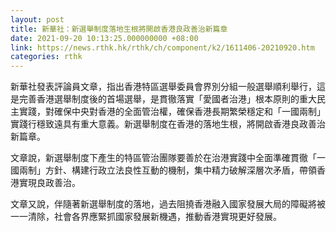 ```yaml
---
layout: post
title: 新華社：新選舉制度落地生根將開啟香港良政善治新篇章
date: 2021-09-20 10:13:25.000000000 +08:00
link: https://news.rthk.hk/rthk/ch/component/k2/1611406-20210920.htm
categories: rthk
---
```


新華社發表評論員文章，指出香港特區選舉委員會界別分組一般選舉順利舉行，這是完善香港選舉制度後的首場選舉，是貫徹落實「愛國者治港」根本原則的重大民主實踐，對確保中央對香港的全面管治權，確保香港長期繁榮穩定和「一國兩制」實踐行穩致遠具有重大意義。新選舉制度在香港的落地生根，將開啟香港良政善治新篇章。

文章說，新選舉制度下產生的特區管治團隊要善於在治港實踐中全面準確貫徹「一國兩制」方針、構建行政立法良性互動的機制，集中精力破解深層次矛盾，帶領香港實現良政善治。

文章又說，伴隨著新選舉制度的落地，過去阻撓香港融入國家發展大局的障礙將被一一清除，社會各界應緊抓國家發展新機遇，推動香港實現更好發展。
